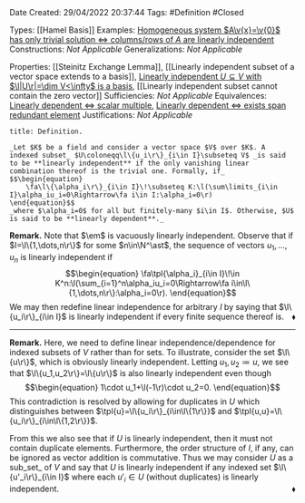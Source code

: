 <br />
<br />

Date Created: 29/04/2022 20:37:44
Tags: #Definition #Closed

Types: [[Hamel Basis]]
Examples: [Homogeneous system $A\v{x}=\v{0}$ has only trivial solution $\Leftrightarrow$ columns$\slash$rows of $A$ are linearly independent](Homogeneous%20linear%20system%20only%20trivial%20solution%20iff%20columns%20or%20rows%20of%20coefficient%20matrix%20are%20linearly%20independent.md)
Constructions: _Not Applicable_
Generalizations: _Not Applicable_

Properties: [[Steinitz Exchange Lemma]], [[Linearly independent subset of a vector space extends to a basis]], [Linearly independent $U\subseteq V$ with $\l|U\r|=\dim V<\infty$ is a basis](Linearly%20independent%20subset%20with%20same%20cardinality%20as%20dimension%20(finite)%20is%20a%20basis.md), [[Linearly independent subset cannot contain the zero vector]]
Sufficiencies: _Not Applicable_
Equivalences: [Linearly dependent $\Leftrightarrow$ scalar multiple](Linearly%20dependent%20iff%20scalar%20multiple.md), [Linearly dependent $\Leftrightarrow$ exists span redundant element](Linearly%20dependent%20iff%20exists%20span%20redundant%20element.md)
Justifications: _Not Applicable_

``` ad-Definition
title: Definition.

_Let $K$ be a field and consider a vector space $V$ over $K$. A indexed subset_ $U\coloneqq\l\{u_i\r\}_{i\in I}\subseteq V$ _is said to be **linearly independent** if the only vanishing linear combination thereof is the trivial one. Formally, if_
$$\begin{equation}
    \fa\l\{\alpha_i\r\}_{i\in I}\!\subseteq K:\l(\sum\limits_{i\in I}\alpha_iu_i=0\Rightarrow\fa i\in I:\alpha_i=0\r)
\end{equation}$$
_where $\alpha_i=0$ for all but finitely-many $i\in I$. Otherwise, $U$ is said to be **linearly dependent**._

```

**Remark.** Note that $\em$ is vacuously linearly independent. Observe that if $I=\l\{1,\dots,n\r\}$ for some $n\in\N^\ast$, the sequence of vectors $u_1,\dots,u_n$ is linearly independent if
$$\begin{equation}
    \fa\tpl{\alpha_i}_{i\in I}\!\in K^n:\l(\sum_{i=1}^n\alpha_iu_i=0\Rightarrow\fa i\in\l\{1,\dots,n\r\}:\alpha_i=0\r).
\end{equation}$$
We may then redefine linear independence for arbitrary $I$ by saying that $\l\{u_i\r\}_{i\in I}$ is linearly independent if every finite sequence thereof is.<span style="float:right;">$\blacklozenge$</span>

---

**Remark.** Here, we need to define linear independence/dependence for indexed subsets of $V$ rather than for sets. To illustrate, consider the set $\l\{u\r\}$, which is obviously linearly independent. Letting $u_1,u_2\coloneqq u$, we see that $\l\{u_1,u_2\r\}=\l\{u\r\}$ is also linearly independent even though
$$\begin{equation}
    1\cdot u_1+\l(-1\r)\cdot u_2=0.
\end{equation}$$
This contradiction is resolved by allowing for duplicates in $U$ which distinguishes between $\tpl{u}=\l\{u_i\r\}_{i\in\l\{1\r\}}$ and $\tpl{u,u}=\l\{u_i\r\}_{i\in\l\{1,2\r\}}$.

From this we also see that if $U$ is linearly independent, then it must not contain duplicate elements. Furthermore, the order structure of $I$, if any, can be ignored as vector addition is commutative. Thus we may consider $U$ as a sub_set_ of $V$ and say that $U$ is linearly independent if any indexed set $\l\{u'_i\r\}_{i\in I}$ where each $u'_i\in U$ (without duplicates) is linearly independent.<span style="float:right;">$\blacklozenge$</span>
